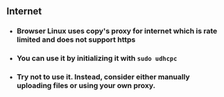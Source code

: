 ## Internet
- ### Browser Linux uses copy's proxy for internet which is rate limited and does not support https
- ### You can use it by initializing it with ```sudo udhcpc```
- ### Try not to use it. Instead, consider either manually uploading files or using your own proxy.

